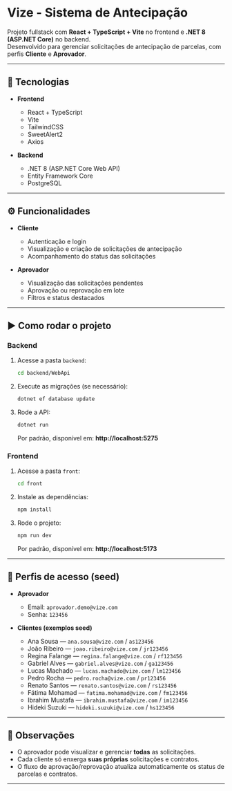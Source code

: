 # Vize - Sistema de Antecipação

Projeto fullstack com **React + TypeScript + Vite** no frontend e **.NET 8 (ASP.NET Core)** no backend.  
Desenvolvido para gerenciar solicitações de antecipação de parcelas, com perfis **Cliente** e **Aprovador**.

---

## 🚀 Tecnologias

- **Frontend**
  - React + TypeScript
  - Vite
  - TailwindCSS
  - SweetAlert2
  - Axios

- **Backend**
  - .NET 8 (ASP.NET Core Web API)
  - Entity Framework Core
  - PostgreSQL

---

## ⚙️ Funcionalidades

- **Cliente**
  - Autenticação e login
  - Visualização e criação de solicitações de antecipação
  - Acompanhamento do status das solicitações

- **Aprovador**
  - Visualização das solicitações pendentes
  - Aprovação ou reprovação em lote
  - Filtros e status destacados

---

## ▶️ Como rodar o projeto

### Backend
1. Acesse a pasta `backend`:
   ```sh
   cd backend/WebApi
   ```
2. Execute as migrações (se necessário):
   ```sh
   dotnet ef database update
   ```
3. Rode a API:
   ```sh
   dotnet run
   ```
   Por padrão, disponível em: **http://localhost:5275**

### Frontend
1. Acesse a pasta `front`:
   ```sh
   cd front
   ```
2. Instale as dependências:
   ```sh
   npm install
   ```
3. Rode o projeto:
   ```sh
   npm run dev
   ```
   Por padrão, disponível em: **http://localhost:5173**

---

## 👥 Perfis de acesso (seed)
- **Aprovador**
  - Email: `aprovador.demo@vize.com`
  - Senha: `123456`

- **Clientes (exemplos seed)**
  - Ana Sousa — `ana.sousa@vize.com` / `as123456`
  - João Ribeiro — `joao.ribeiro@vize.com` / `jr123456`
  - Regina Falange — `regina.falange@vize.com` / `rf123456`
  - Gabriel Alves — `gabriel.alves@vize.com` / `ga123456`
  - Lucas Machado — `lucas.machado@vize.com` / `lm123456`
  - Pedro Rocha — `pedro.rocha@vize.com` / `pr123456`
  - Renato Santos — `renato.santos@vize.com` / `rs123456`
  - Fátima Mohamad — `fatima.mohamad@vize.com` / `fm123456`
  - Ibrahim Mustafa — `ibrahim.mustafa@vize.com` / `im123456`
  - Hideki Suzuki — `hideki.suzuki@vize.com` / `hs123456`

---

## 📌 Observações

- O aprovador pode visualizar e gerenciar **todas** as solicitações.
- Cada cliente só enxerga **suas próprias** solicitações e contratos.
- O fluxo de aprovação/reprovação atualiza automaticamente os status de parcelas e contratos.

---

